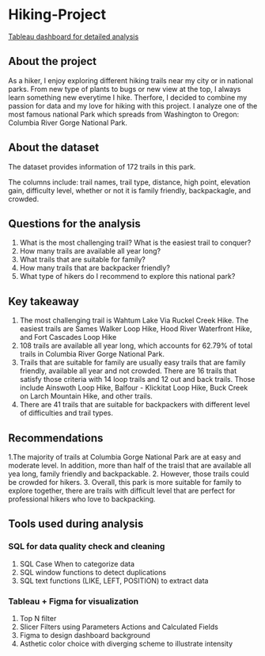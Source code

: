 # Hiking-Project
[Tableau dashboard for detailed analysis](https://public.tableau.com/app/profile/hannah.pham.analysis/viz/HikingTrailsinColumbiaRiverGorge/Dashboard6)

## About the project
As a hiker, I enjoy exploring different hiking trails near my city or in national parks. From new type of plants to bugs or new view at the top, I always learn something new everytime I hike. Therfore, I decided to combine my passion for data and my love for hiking with this project. I analyze one of the most famous national Park which spreads from Washington to Oregon: Columbia River Gorge National Park.

## About the dataset
The dataset provides information of 172 trails in this park. 

The columns include: trail names, trail type, distance, high point, elevation gain, difficulty level, whether or not it is family friendly, backpackagle, and crowded. 

## Questions for the analysis
1. What is the most challenging trail? What is the easiest trail to conquer?
2. How many trails are available all year long?
3. What trails that are suitable for family? 
4. How many trails that are backpacker friendly? 
5. What type of hikers do I recommend to explore this national park? 

## Key takeaway 
1. The most challenging trail is Wahtum Lake Via Ruckel Creek Hike. The easiest trails are Sames Walker Loop Hike, Hood River Waterfront Hike, and Fort Cascades Loop Hike 
2. 108 trails are available all year long, which accounts for 62.79% of total trails in Columbia River Gorge National Park. 
3. Trails that are suitable for family are usually easy trails that are family friendly, available all year and not crowded. There are 16 trails that satisfy those criteria with 14 loop trails and 12 out and back trails. Those include Ainswoth Loop Hike, Balfour - Klickitat Loop Hike, Buck Creek on Larch Mountain Hike, and other trails.
4. There are 41 trails that are suitable for backpackers with different level of difficulties and trail types.

## Recommendations
1.The majority of trails at Columbia Gorge National Park are at easy and moderate level. In addition, more than half of the traisl that are available all yea long, family friendly and backpackable. 
2. However, those trails could be crowded for hikers. 
3. Overall, this park is more suitable for family to explore together, there are trails with difficult level that are perfect for professional hikers who love to backpacking. 

## Tools used during analysis
### SQL for data quality check and cleaning
1. SQL Case When to categorize data
2. SQL window functions to detect duplications
3. SQL text functions (LIKE, LEFT, POSITION) to extract data 

### Tableau + Figma for visualization
1. Top N filter
2. Slicer Filters using Parameters Actions and Calculated Fields
3. Figma to design dashboard background 
4. Asthetic color choice with diverging scheme to illustrate intensity 
